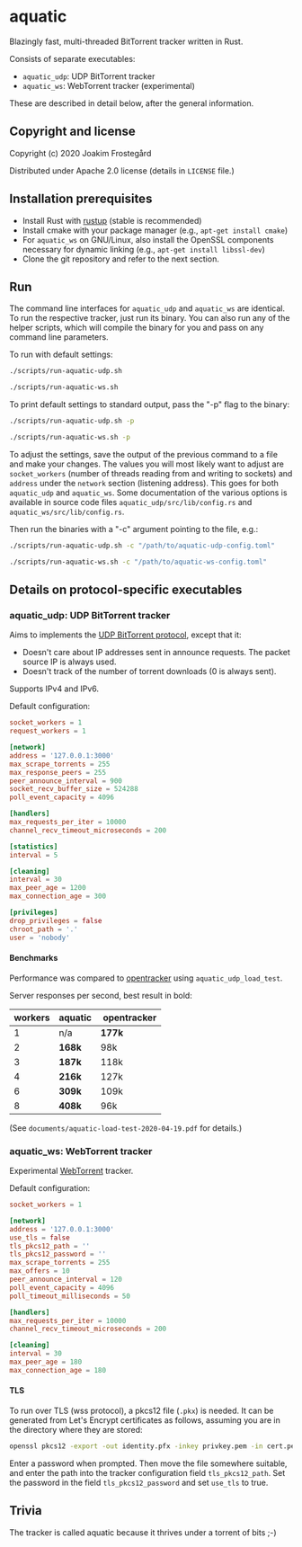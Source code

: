 # aquatic

Blazingly fast, multi-threaded BitTorrent tracker written in Rust.

Consists of separate executables:
  * `aquatic_udp`: UDP BitTorrent tracker
  * `aquatic_ws`: WebTorrent tracker (experimental)

These are described in detail below, after the general information.

## Copyright and license

Copyright (c) 2020 Joakim Frostegård

Distributed under Apache 2.0 license (details in `LICENSE` file.)

## Installation prerequisites

- Install Rust with [rustup](https://rustup.rs/) (stable is recommended)
- Install cmake with your package manager (e.g., `apt-get install cmake`)
- For `aquatic_ws` on GNU/Linux, also install the OpenSSL components necessary
  for dynamic linking (e.g., `apt-get install libssl-dev`)
- Clone the git repository and refer to the next section.

## Run

The command line interfaces for `aquatic_udp` and `aquatic_ws` are identical.
To run the respective tracker, just run its binary. You can also run any of
the helper scripts, which will compile the binary for you and pass on any
command line parameters.

To run with default settings:

```sh
./scripts/run-aquatic-udp.sh
```

```sh
./scripts/run-aquatic-ws.sh
```

To print default settings to standard output, pass the "-p" flag to the binary:

```sh
./scripts/run-aquatic-udp.sh -p
```

```sh
./scripts/run-aquatic-ws.sh -p
```

To adjust the settings, save the output of the previous command to a file and
make your changes. The values you will most likely want to adjust are
`socket_workers` (number of threads reading from and writing to sockets) and
`address` under the `network` section (listening address). This goes for both
`aquatic_udp` and `aquatic_ws`. Some documentation of the various options is
available in source code files `aquatic_udp/src/lib/config.rs` and
`aquatic_ws/src/lib/config.rs`.

Then run the binaries with a "-c" argument pointing to the file, e.g.:

```sh
./scripts/run-aquatic-udp.sh -c "/path/to/aquatic-udp-config.toml"
```

```sh
./scripts/run-aquatic-ws.sh -c "/path/to/aquatic-ws-config.toml"
```

## Details on protocol-specific executables

### aquatic_udp: UDP BitTorrent tracker

Aims to implements the
[UDP BitTorrent protocol](https://libtorrent.org/udp_tracker_protocol.html),
except that it:

  * Doesn't care about IP addresses sent in announce requests. The packet
    source IP is always used.
  * Doesn't track of the number of torrent downloads (0 is always sent). 

Supports IPv4 and IPv6.

Default configuration:

```toml
socket_workers = 1
request_workers = 1

[network]
address = '127.0.0.1:3000'
max_scrape_torrents = 255
max_response_peers = 255
peer_announce_interval = 900
socket_recv_buffer_size = 524288
poll_event_capacity = 4096

[handlers]
max_requests_per_iter = 10000
channel_recv_timeout_microseconds = 200

[statistics]
interval = 5

[cleaning]
interval = 30
max_peer_age = 1200
max_connection_age = 300

[privileges]
drop_privileges = false
chroot_path = '.'
user = 'nobody'
```

#### Benchmarks

Performance was compared to
[opentracker](http://erdgeist.org/arts/software/opentracker/) using
`aquatic_udp_load_test`.

Server responses per second, best result in bold:

| workers |   aquatic   | opentracker |
| ------- | ----------- | ----------- |
|    1    |     n/a     |   __177k__  |
|    2    |  __168k__   |      98k    |
|    3    |  __187k__   |     118k    |
|    4    |  __216k__   |     127k    |
|    6    |  __309k__   |     109k    |
|    8    |  __408k__   |      96k    |

(See `documents/aquatic-load-test-2020-04-19.pdf` for details.)

### aquatic_ws: WebTorrent tracker

Experimental [WebTorrent](https://github.com/webtorrent) tracker.

Default configuration:

```toml
socket_workers = 1

[network]
address = '127.0.0.1:3000'
use_tls = false
tls_pkcs12_path = ''
tls_pkcs12_password = ''
max_scrape_torrents = 255
max_offers = 10
peer_announce_interval = 120
poll_event_capacity = 4096
poll_timeout_milliseconds = 50

[handlers]
max_requests_per_iter = 10000
channel_recv_timeout_microseconds = 200

[cleaning]
interval = 30
max_peer_age = 180
max_connection_age = 180
```

#### TLS

To run over TLS (wss protocol), a pkcs12 file (`.pkx`) is needed. It can be
generated from Let's Encrypt certificates as follows, assuming you are in the
directory where they are stored:

```sh
openssl pkcs12 -export -out identity.pfx -inkey privkey.pem -in cert.pem -certfile fullchain.pem
```

Enter a password when prompted. Then move the file somewhere suitable, and
enter the path into the tracker configuration field `tls_pkcs12_path`. Set the
password in the field `tls_pkcs12_password` and set `use_tls` to true.

## Trivia

The tracker is called aquatic because it thrives under a torrent of bits ;-)